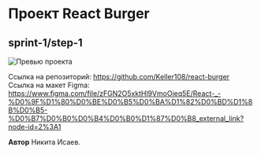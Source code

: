 # Проект React Burger
## sprint-1/step-1

![Превью проекта](image.png)

Ссылка на репозиторий: https://github.com/Keller108/react-burger
Ссылка на макет Figma: https://www.figma.com/file/zFGN2O5xktHl9VmoOieq5E/React-_-%D0%9F%D1%80%D0%BE%D0%B5%D0%BA%D1%82%D0%BD%D1%8B%D0%B5-%D0%B7%D0%B0%D0%B4%D0%B0%D1%87%D0%B8_external_link?node-id=2%3A1

**Автор**
Никита Исаев.
